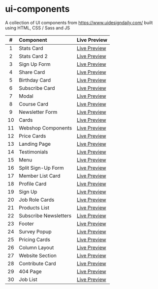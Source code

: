 # ui-components

A collection of UI components from https://www.uidesigndaily.com/ built using HTML, CSS / Sass and JS

|   #   | Component             | Live Preview                                                                     |
| :---: | :-------------------- | :------------------------------------------------------------------------------- |
|   1   | Stats Card            | [Live Preview](https://mohammedyh.github.io/ui-components/Stats%20Card/)         |
|   2   | Stats Card 2          | [Live Preview](https://mohammedyh.github.io/ui-components/Stats%20Card%202/)     |
|   3   | Sign Up Form          | [Live Preview](https://mohammedyh.github.io/ui-components/Sign%20Up%20Form)      |
|   4   | Share Card            | [Live Preview](https://mohammedyh.github.io/ui-components/Share%20Card/)         |
|   5   | Birthday Card         | [Live Preview](https://mohammedyh.github.io/ui-components/Birthday%20Card)       |
|   6   | Subscribe Card        | [Live Preview](https://mohammedyh.github.io/ui-components/Subscribe%20Card)      |
|   7   | Modal                 | [Live Preview](https://mohammedyh.github.io/ui-components/Modal)                 |
|   8   | Course Card           | [Live Preview](https://mohammedyh.github.io/ui-components/Course%20Card)         |
|   9   | Newsletter Form       | [Live Preview](https://mohammedyh.github.io/ui-components/Newsletter%20Form)     |
|  10   | Cards                 | [Live Preview](https://mohammedyh.github.io/ui-components/Cards)                 |
|  11   | Webshop Components    | [Live Preview](https://mohammedyh.github.io/ui-components/Webshop%20Components)  |
|  12   | Price Cards           | [Live Preview](https://mohammedyh.github.io/ui-components/Price%20Cards)         |
|  13   | Landing Page          | [Live Preview](https://mohammedyh.github.io/ui-components/Landing%20Page)        |
|  14   | Testimonials          | [Live Preview](https://mohammedyh.github.io/ui-components/Testimonials)          |
|  15   | Menu                  | [Live Preview](https://mohammedyh.github.io/ui-components/Menu)                  |
|  16   | Split Sign-Up Form    | [Live Preview](https://mohammedyh.github.io/ui-components/Split%20Sign-Up)       |
|  17   | Member List Card      | [Live Preview](https://mohammedyh.github.io/ui-components/Member%20List%20Card)  |
|  18   | Profile Card          | [Live Preview](https://mohammedyh.github.io/ui-components/profile-card)          |
|  19   | Sign Up               | [Live Preview](https://mohammedyh.github.io/ui-components/sign-up)               |
|  20   | Job Role Cards        | [Live Preview](https://mohammedyh.github.io/ui-components/job-role-cards)        |
|  21   | Products List         | [Live Preview](https://mohammedyh.github.io/ui-components/products-list)         |
|  22   | Subscribe Newsletters | [Live Preview](https://mohammedyh.github.io/ui-components/subscribe-newsletters) |
|  23   | Footer                | [Live Preview](https://mohammedyh.github.io/ui-components/footer)                |
|  24   | Survey Popup          | [Live Preview](https://mohammedyh.github.io/ui-components/survey-popup/)         |
|  25   | Pricing Cards         | [Live Preview](https://mohammedyh.github.io/ui-components/pricing-cards/)        |
|  26   | Column Layout         | [Live Preview](https://mohammedyh.github.io/ui-components/card-layout/)          |
|  27   | Website Section       | [Live Preview](https://mohammedyh.github.io/ui-components/website-section/)      |
|  28   | Contribute Card       | [Live Preview](https://mohammedyh.github.io/ui-components/contribute-card/)      |
|  29   | 404 Page              | [Live Preview](https://mohammedyh.github.io/ui-components/404-page/)             |
|  30   | Job List              | [Live Preview](https://mohammedyh.github.io/ui-components/job-list/)             |
